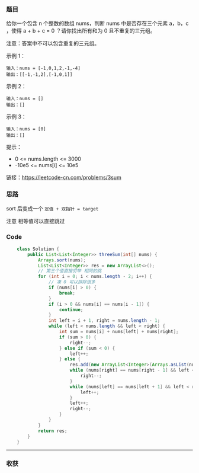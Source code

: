 ### 题目

给你一个包含 n 个整数的数组 nums，判断 nums 中是否存在三个元素 a，b，c ，使得 a + b + c = 0 ？请你找出所有和为 0 且不重复的三元组。

注意：答案中不可以包含重复的三元组。

示例 1：
```
输入：nums = [-1,0,1,2,-1,-4]
输出：[[-1,-1,2],[-1,0,1]]
```
示例 2：
```
输入：nums = []
输出：[]
```
示例 3：
```
输入：nums = [0]
输出：[]
```

提示：

- 0 <= nums.length <= 3000
- -10e5 <= nums[i] <= 10e5

链接：https://leetcode-cn.com/problems/3sum

### 思路

sort 后变成一个 `定值 + 双指针 = target`

注意 相等值可以直接跳过

### Code
```java
    class Solution {
        public List<List<Integer>> threeSum(int[] nums) {
            Arrays.sort(nums);
            List<List<Integer>> res = new ArrayList<>();
            // 第三个值直接穷举 相同的跳
            for (int i = 0; i < nums.length - 2; i++) {
                // 凑 0 可以排除很多
                if (nums[i] > 0) {
                    break;
                }
                if (i > 0 && nums[i] == nums[i - 1]) {
                    continue;
                }
                int left = i + 1, right = nums.length - 1;
                while (left < nums.length && left < right) {
                    int sum = nums[i] + nums[left] + nums[right];
                    if (sum > 0) {
                        right--;
                    } else if (sum < 0) {
                        left++;
                    } else {
                        res.add(new ArrayList<Integer>(Arrays.asList(nums[i], nums[left], nums[right])));
                        while (nums[right] == nums[right - 1] && left < right) {
                            right--;
                        }
                        while (nums[left] == nums[left + 1] && left < right) {
                            left++;
                        }
                        left++;
                        right--;
                    }
                }
            }
            return res;
        }
    }
```
*** 
### 收获
